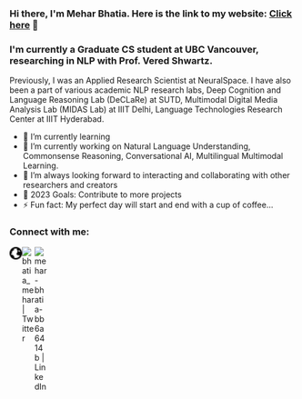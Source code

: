 <!--
**meharbhatia/meharbhatia** is a ✨ _special_ ✨ repository because its `README.md` (this file) appears on your GitHub profile.

Here are some ideas to get you started:

- 🔭 I’m currently working on ...
- 🌱 I’m currently learning ...
- 👯 I’m looking to collaborate on ...
- 🤔 I’m looking for help with ...
- 💬 Ask me about ...
- 📫 How to reach me: ...
- 😄 Pronouns: ...
- ⚡ Fun fact: ...
-->

### Hi there, I'm Mehar Bhatia. Here is the link to my website: [Click here][website] 👋

### I'm currently a Graduate CS student at UBC Vancouver, researching in NLP with Prof. Vered Shwartz. 

Previously, I was an Applied Research Scientist at NeuralSpace. I have also been a part of various academic NLP research labs, Deep Cognition and Language Reasoning Lab (DeCLaRe) at SUTD, Multimodal Digital Media Analysis Lab (MIDAS Lab) at IIIT Delhi, Language Technologies Research Center at IIIT Hyderabad. 
- 🌱 I’m currently learning
- 🔭 I’m currently working on Natural Language Understanding, Commonsense Reasoning, Conversational AI, Multilingual Multimodal Learning.
- 👯 I’m always looking forward to interacting and collaborating with other researchers and creators
- 🥅 2023 Goals: Contribute to more projects
- ⚡ Fun fact: My perfect day will start and end with a cup of coffee... 

### Connect with me:

[<img align="left" alt="meharbhatia.github.io" width="22px" src="https://raw.githubusercontent.com/iconic/open-iconic/master/svg/globe.svg" />][website]
[<img align="left" alt="bhatia_mehar | Twitter" width="22px" src="https://cdn.jsdelivr.net/npm/simple-icons@v3/icons/twitter.svg" />][twitter]
[<img align="left" alt="mehar-bhatia-bb6a6414b | LinkedIn" width="22px" src="https://cdn.jsdelivr.net/npm/simple-icons@v3/icons/linkedin.svg" />][linkedin]

<br />

[website]: https://meharbhatia.github.io
[twitter]: https://twitter.com/bhatia_mehar
[linkedin]: https://www.linkedin.com/in/meharbhatia23/
